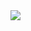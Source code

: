 <a href="https://visitcount.itsvg.in">
  <img src="https://visitcount.itsvg.in/api?id=Sreepurvaja&label=Profile%20Views&color=5&icon=0&pretty=false" />
</a>
